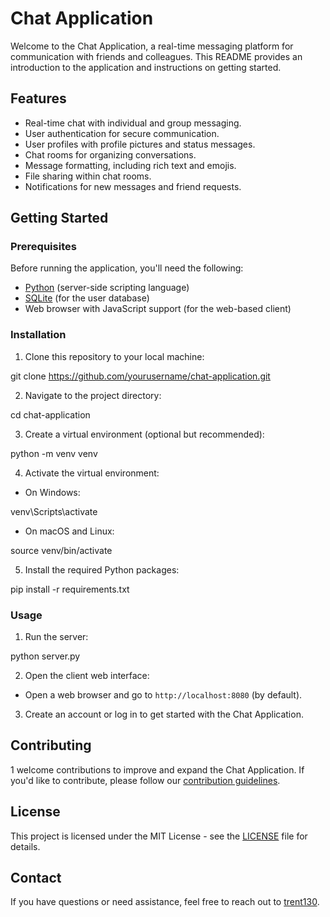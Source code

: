 # Chat Application

Welcome to the Chat Application, a real-time messaging platform for communication with friends and colleagues. This README provides an introduction to the application and instructions on getting started.

## Features

- Real-time chat with individual and group messaging.
- User authentication for secure communication.
- User profiles with profile pictures and status messages.
- Chat rooms for organizing conversations.
- Message formatting, including rich text and emojis.
- File sharing within chat rooms.
- Notifications for new messages and friend requests.

## Getting Started

### Prerequisites

Before running the application, you'll need the following:

- [Python](https://www.python.org/) (server-side scripting language)
- [SQLite](https://www.sqlite.org/) (for the user database)
- Web browser with JavaScript support (for the web-based client)

### Installation

1. Clone this repository to your local machine:

git clone https://github.com/yourusername/chat-application.git


2. Navigate to the project directory:

cd chat-application

3. Create a virtual environment (optional but recommended):

python -m venv venv

4. Activate the virtual environment:

- On Windows:

venv\Scripts\activate

- On macOS and Linux:

source venv/bin/activate

5. Install the required Python packages:

pip install -r requirements.txt


### Usage

1. Run the server:

python server.py

2. Open the client web interface:

- Open a web browser and go to `http://localhost:8080` (by default).

3. Create an account or log in to get started with the Chat Application.

## Contributing

1 welcome contributions to improve and expand the Chat Application. If you'd like to contribute, please follow our [contribution guidelines](CONTRIBUTING.md).

## License

This project is licensed under the MIT License - see the [LICENSE](LICENSE) file for details.

## Contact

If you have questions or need assistance, feel free to reach out to [trent130](mailto:lawrencewafula408@gmail.com).